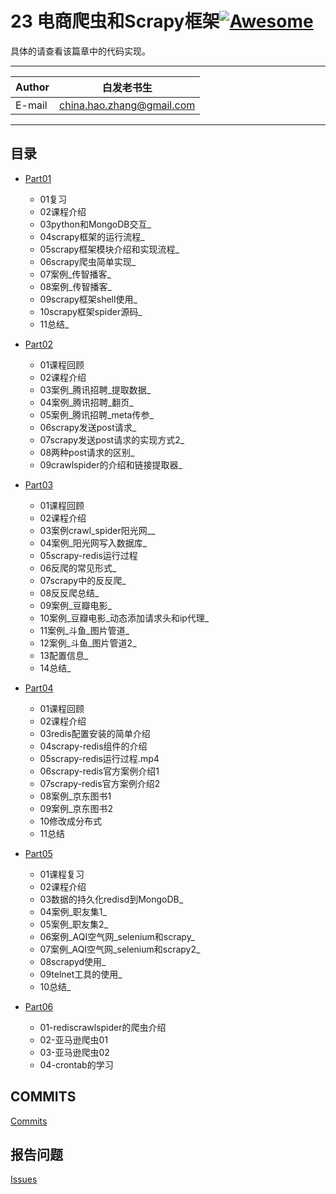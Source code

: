 # 23 电商爬虫和Scrapy框架[![Awesome](https://cdn.rawgit.com/sindresorhus/awesome/d7305f38d29fed78fa85652e3a63e154dd8e8829/media/badge.svg)](https://github.com/sindresorhus/awesome)

具体的请查看该篇章中的代码实现。
****
	
|Author|白发老书生|
|---|---
|E-mail|china.hao.zhang@gmail.com

****


<h2 id="catalog">目录</h2>

* [Part01](#Part01)
    * 01复习
    * 02课程介绍
    * 03python和MongoDB交互_
    * 04scrapy框架的运行流程_
    * 05scrapy框架模块介绍和实现流程_
    * 06scrapy爬虫简单实现_
    * 07案例_传智播客_
    * 08案例_传智播客_
    * 09scrapy框架shell使用_
    * 10scrapy框架spider源码_
    * 11总结_
    

    

    

   

* [Part02](#Part02)
    * 01课程回顾
    * 02课程介绍
    * 03案例_腾讯招聘_提取数据_
    * 04案例_腾讯招聘_翻页_
    * 05案例_腾讯招聘_meta传参_
    * 06scrapy发送post请求_
    * 07scrapy发送post请求的实现方式2_
    * 08两种post请求的区别_
    * 09crawlspider的介绍和链接提取器_
    

* [Part03](#Part03)
    * 01课程回顾
    * 02课程介绍
    * 03案例crawl_spider阳光网__
    * 04案例_阳光网写入数据库_
    * 05scrapy-redis运行过程
    * 06反爬的常见形式_
    * 07scrapy中的反反爬_
    * 08反反爬总结_
    * 09案例_豆瓣电影_
    * 10案例_豆瓣电影_动态添加请求头和ip代理_
    * 11案例_斗鱼_图片管道_
    * 12案例_斗鱼_图片管道2_
    * 13配置信息_
    * 14总结_
    

    

* [Part04](#Part04)
    * 01课程回顾
    * 02课程介绍
    * 03redis配置安装的简单介绍
    * 04scrapy-redis组件的介绍
    * 05scrapy-redis运行过程.mp4
    * 06scrapy-redis官方案例介绍1
    * 07scrapy-redis官方案例介绍2
    * 08案例_京东图书1
    * 09案例_京东图书2
    * 10修改成分布式
    * 11总结
    


* [Part05](#Part05)
   * 01课程复习
   * 02课程介绍
   * 03数据的持久化redisd到MongoDB_
   * 04案例_职友集1_
   * 05案例_职友集2_
   * 06案例_AQI空气网_selenium和scrapy_
   * 07案例_AQI空气网_selenium和scrapy2_
   * 08scrapyd使用_
   * 09telnet工具的使用_
   * 10总结_
   
* [Part06](#Part06)
    * 01-rediscrawlspider的爬虫介绍
    * 02-亚马逊爬虫01
    * 03-亚马逊爬虫02
    * 04-crontab的学习
    

    

    

    



## COMMITS

[Commits](https://github.com/HaoZhang95/PythonAndMachineLearning/commits/master)

## 报告问题

[Issues](https://github.com/HaoZhang95/PythonAndMachineLearning/issues)

